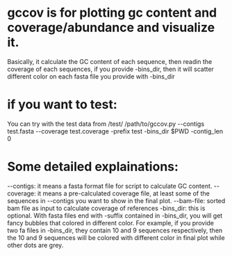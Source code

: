# gccov is for plotting gc content and coverage/abundance and visualize it.
Basically, it calculate the GC content of each sequence, then readin the coverage of each sequences, if you provide -bins_dir, then it will scatter different color on each fasta file you provide with -bins_dir

# if you want to test:
You can try with the test data from /test/
/path/to/gccov.py --contigs test.fasta --coverage test.coverage -prefix test -bins_dir $PWD -contig_len 0

# Some detailed explainations:
--contigs: it means a fasta format file for script to calculate GC content.
--coverage: it means a pre-calculated coverage file, at least some of the sequences in --contigs you want to show in the final plot.
--bam-file: sorted bam file as input to calculate coverage of references
-bins_dir: this is optional. With fasta files end with -suffix contained in -bins_dir, you will get fancy bubbles that colored in different color. For example, if you provide two fa files in -bins_dir, they contain 10 and 9 sequences respectively, then the 10 and 9 sequences will be colored with different color in final plot while other dots are grey.



